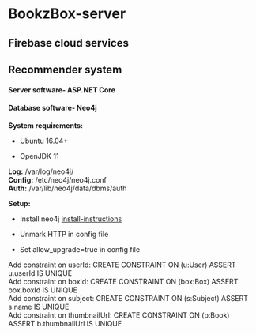 # BookzBox-server

## Firebase cloud services

## Recommender system

#### Server software- ASP.NET Core

#### Database software- Neo4j
<b>System requirements: </b>
  
- Ubuntu 16.04+  

- OpenJDK 11

<b>Log:</b>     /var/log/neo4j/  
<b>Config:</b> /etc/neo4j/neo4j.conf   
<b>Auth:</b> /var/lib/neo4j/data/dbms/auth  

<b>Setup:</b>

- Install neo4j [install-instructions](https://neo4j.com/docs/operations-manual/current/installation/linux/debian/)

- Unmark HTTP in config file

- Set allow_upgrade=true in config file

Add constraint on userId: CREATE CONSTRAINT ON (u:User) ASSERT u.userId IS UNIQUE   
Add constraint on boxId: CREATE CONSTRAINT ON (box:Box) ASSERT box.boxId IS UNIQUE  
Add constraint on subject: CREATE CONSTRAINT ON (s:Subject) ASSERT s.name IS UNIQUE  
Add constraint on thumbnailUrl: CREATE CONSTRAINT ON (b:Book) ASSERT b.thumbnailUrl IS UNIQUE  



